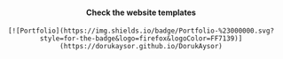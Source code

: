 <div align="center">
    <h4>Check the website templates</h4>
    
    [![Portfolio](https://img.shields.io/badge/Portfolio-%23000000.svg?style=for-the-badge&logo=firefox&logoColor=FF7139)](https://dorukaysor.github.io/DorukAysor)
    
</div>
